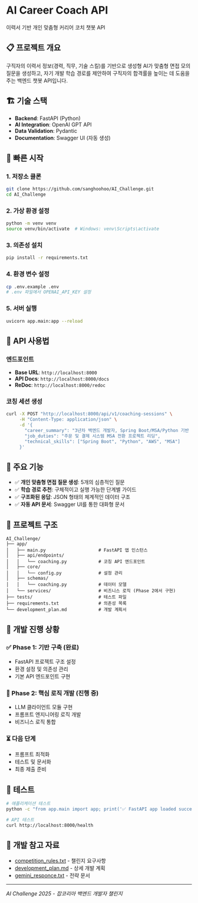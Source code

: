 # AI Career Coach API

이력서 기반 개인 맞춤형 커리어 코치 챗봇 API

## 📋 프로젝트 개요

구직자의 이력서 정보(경력, 직무, 기술 스킬)를 기반으로 생성형 AI가 맞춤형 면접 모의질문을 생성하고, 자기 개발 학습 경로를 제안하여 구직자의 합격률을 높이는 데 도움을 주는 백엔드 챗봇 API입니다.

## 🏗️ 기술 스택

- **Backend**: FastAPI (Python)
- **AI Integration**: OpenAI GPT API
- **Data Validation**: Pydantic
- **Documentation**: Swagger UI (자동 생성)

## 🚀 빠른 시작

### 1. 저장소 클론
```bash
git clone https://github.com/sanghoohoo/AI_Challenge.git
cd AI_Challenge
```

### 2. 가상 환경 설정
```bash
python -m venv venv
source venv/bin/activate  # Windows: venv\Scripts\activate
```

### 3. 의존성 설치
```bash
pip install -r requirements.txt
```

### 4. 환경 변수 설정
```bash
cp .env.example .env
# .env 파일에서 OPENAI_API_KEY 설정
```

### 5. 서버 실행
```bash
uvicorn app.main:app --reload
```

## 📡 API 사용법

### 엔드포인트
- **Base URL**: `http://localhost:8000`
- **API Docs**: `http://localhost:8000/docs`
- **ReDoc**: `http://localhost:8000/redoc`

### 코칭 세션 생성
```bash
curl -X POST "http://localhost:8000/api/v1/coaching-sessions" \
     -H "Content-Type: application/json" \
     -d '{
       "career_summary": "3년차 백엔드 개발자, Spring Boot/MSA/Python 기반 커머스 서비스 개발",
       "job_duties": "주문 및 결제 시스템 MSA 전환 프로젝트 리딩",
       "technical_skills": ["Spring Boot", "Python", "AWS", "MSA"]
     }'
```

## 🎯 주요 기능

- ✅ **개인 맞춤형 면접 질문 생성**: 5개의 심층적인 질문
- ✅ **학습 경로 추천**: 구체적이고 실행 가능한 단계별 가이드
- ✅ **구조화된 응답**: JSON 형태의 체계적인 데이터 구조
- ✅ **자동 API 문서**: Swagger UI를 통한 대화형 문서

## 📁 프로젝트 구조

```
AI_Challenge/
├── app/
│   ├── main.py                    # FastAPI 앱 인스턴스
│   ├── api/endpoints/
│   │   └── coaching.py            # 코칭 API 엔드포인트
│   ├── core/
│   │   └── config.py              # 설정 관리
│   ├── schemas/
│   │   └── coaching.py            # 데이터 모델
│   └── services/                  # 비즈니스 로직 (Phase 2에서 구현)
├── tests/                         # 테스트 파일
├── requirements.txt               # 의존성 목록
└── development_plan.md            # 개발 계획서
```

## 🔄 개발 진행 상황

### ✅ Phase 1: 기반 구축 (완료)
- FastAPI 프로젝트 구조 설정
- 환경 설정 및 의존성 관리
- 기본 API 엔드포인트 구현

### 🚧 Phase 2: 핵심 로직 개발 (진행 중)
- LLM 클라이언트 모듈 구현
- 프롬프트 엔지니어링 로직 개발
- 비즈니스 로직 통합

### ⏳ 다음 단계
- 프롬프트 최적화
- 테스트 및 문서화
- 최종 제출 준비

## 🧪 테스트

```bash
# 애플리케이션 테스트
python -c "from app.main import app; print('✅ FastAPI app loaded successfully!')"

# API 테스트
curl http://localhost:8000/health
```

## 📝 개발 참고 자료

- [competition_rules.txt](./competition_rules.txt) - 챌린지 요구사항
- [development_plan.md](./development_plan.md) - 상세 개발 계획
- [gemini_responce.txt](./gemini_responce.txt) - 전략 문서

---

*AI Challenge 2025 - 잡코리아 백엔드 개발자 챌린지*